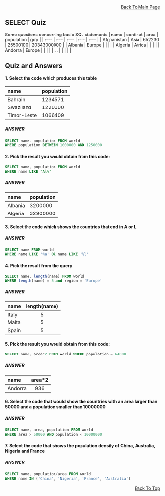 <p align="right"><a href="https://github.com/ojudz08/sqlzoo-answers/tree/main">Back To Main Page</a></p>

## SELECT Quiz
Some questions concerning basic SQL statements
| name | continet | area | population | gdp |
| :--- | :--- | :--- | :--- | :--- |
| Afghanistan | Asia | 652230 | 25500100 | 20343000000 |
| Albania | Europe |  |  |  |
| Algeria | Africa |  |  |  |
| Andorra | Europe |  |  |  |
| ... |  |  |  |  |

## Quiz and Answers
#### 1. Select the code which produces this table
| name | population |
| :--- | :--- | 
| Bahrain | 1234571 | 
| Swaziland | 1220000 |
| Timor-Leste | 1066409 |

##### ANSWER
```SQL
SELECT name, population FROM world
WHERE population BETWEEN 1000000 AND 1250000
```


#### 2. Pick the result you would obtain from this code:
```SQL
SELECT name, population FROM world
WHERE name LIKE "Al%"
```

##### ANSWER
| name | population |
| :--- | :--- | 
| Albania | 3200000 | 
| Algeria | 32900000 |


#### 3. Select the code which shows the countries that end in A or L
##### ANSWER
```SQL
SELECT name FROM world
WHERE name LIKE '%a' OR name LIKE '%l'
```


#### 4. Pick the result from the query
```SQL
SELECT name, length(name) FROM world
WHERE length(name) = 5 and region = 'Europe'
```

##### ANSWER
| name | length(name) |
| :--- | :---: | 
| Italy | 5 | 
| Malta | 5 |
| Spain | 5 |


#### 5. Pick the result you would obtain from this code:
```SQL
SELECT name, area*2 FROM world WHERE population = 64000
```

##### ANSWER
| name | area*2 |
| :--- | :---: | 
| Andorra | 936 |


#### 6. Select the code that would show the countries with an area larger than 50000 and a population smaller than 10000000
##### ANSWER
```SQL
SELECT name, area, population FROM world
WHERE area > 50000 AND population < 10000000
```


#### 7. Select the code that shows the population density of China, Australia, Nigeria and France
##### ANSWER
```SQL
SELECT name, population/area FROM world
WHERE name IN ('China', 'Nigeria', 'France', 'Australia')
```

<p align="right"><a href="#top">Back To Top</a></p>
